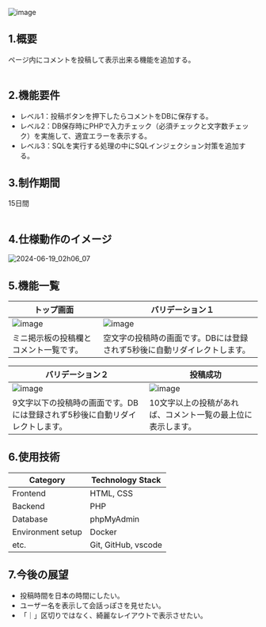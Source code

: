 ![image](https://github.com/Kwateru/mini_bbs/assets/33171676/809bbbe8-3dce-482c-bf35-39fff9c08e58)

## 1.概要
ページ内にコメントを投稿して表示出来る機能を追加する。
<br><br>



## 2.機能要件
* レベル1：投稿ボタンを押下したらコメントをDBに保存する。
* レベル2：DB保存時にPHPで入力チェック（必須チェックと文字数チェック）を実施して、適宜エラーを表示する。
* レベル3：SQLを実行する処理の中にSQLインジェクション対策を追加する。

## 3.制作期間
15日間
<br><br>

## 4.仕様動作のイメージ
![2024-06-19_02h06_07](https://github.com/Kwateru/mini_bbs/assets/33171676/96b872fa-ece9-4f0f-8de0-6d279e288e99)

## 5.機能一覧
| トップ画面 |　バリデーション１ |
| ---- | ---- |
| ![image](https://github.com/Kwateru/mini_bbs/assets/33171676/702016ba-6ba4-4e6b-adbd-0181f136c3a7) | ![image](https://github.com/Kwateru/mini_bbs/assets/33171676/004cda8d-6f6c-4073-b8cf-41e8dd9ecea2) |
| ミニ掲示板の投稿欄とコメント一覧です。 | 空文字の投稿時の画面です。DBには登録されず5秒後に自動リダイレクトします。 |

| バリデーション２ |　投稿成功 |
| ---- | ---- |
| ![image](https://github.com/Kwateru/mini_bbs/assets/33171676/d3c6b57d-c2e1-40cc-9b97-87f47f8eb9fe) | ![image](https://github.com/Kwateru/mini_bbs/assets/33171676/5f74cb93-0abe-4189-8f3c-320cc040a173) |
| 9文字以下の投稿時の画面です。DBには登録されず5秒後に自動リダイレクトします。 | 10文字以上の投稿があれば、コメント一覧の最上位に表示します。 |



## 6.使用技術
| Category          | Technology Stack    | 
| ----------------- | ------------------- | 
| Frontend          | HTML, CSS           | 
| Backend           | PHP                 | 
| Database          | phpMyAdmin          | 
| Environment setup | Docker              | 
| etc.              | Git, GitHub, vscode | 

## 7.今後の展望
* 投稿時間を日本の時間にしたい。
* ユーザー名を表示して会話っぽさを見せたい。
* 「｜」区切りではなく、綺麗なレイアウトで表示させたい。

